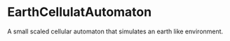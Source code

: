 # EarthCellulatAutomaton
A small scaled cellular automaton that simulates an earth like environment.
